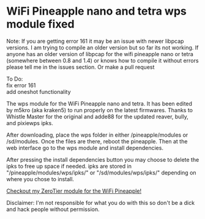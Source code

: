 # WiFi Pineapple nano and tetra wps module fixed
Note: If you are getting error 161 it may be an issue with newer libpcap versions. I am trying to compile an older version but so far its not working. If anyone has an older version of libpcap for the wifi pineapple nano or tetra (somewhere between 0.8 and 1.4) or knows how to compile it without errors please tell me in the issues section. Or make a pull request

To Do:<br>
fix error 161<br>
add oneshot functionality<br>

The wps module for the WiFi Pineapple nano and tetra. It has been edited by m5kro (aka kraken5) to run properly on the latest firmwares.  Thanks to Whistle Master for the original and adde88 for the updated reaver, bully, and pixiewps ipks.

After downloading, place the wps folder in either /pineapple/modules or /sd/modules. Once the files are there, reboot the pineapple. Then at the web interface go to the wps module and install dependencies.

After pressing the install dependencies button you may choose to delete the ipks to free up space if needed. ipks are stored in "/pineapple/modules/wps/ipks/" or "/sd/modules/wps/ipks/" depending on where you chose to install. 

[Checkout my ZeroTier module for the WiFi Pineapple!](https://github.com/m5kro/WiFi-Pineapple-mkvi-ZeroTier-module)

Disclaimer: I'm not responsible for what you do with this so don't be a dick and hack people without permission.
